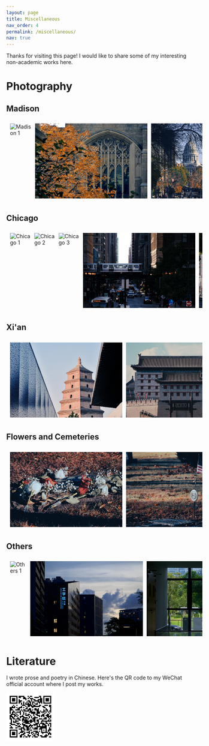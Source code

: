 ```yaml
---
layout: page
title: Miscellaneous
nav_order: 4
permalink: /miscellaneous/
nav: true
---
```


Thanks for visiting this page! I would like to share some of my interesting non-academic works here.

# Photography

## Madison

<div style="display: flex; overflow-x: scroll; width: 100%; padding: 10px; gap: 10px;">
    <img src="../assets/img/photography/Madison/DSC_4280.jpg" alt="Madison 1" style="height: 200px;"/>
    <img src="../assets/img/photography/Madison/DSC_5505.jpg" alt="Madison 6" style="height: 200px;"/>
    <img src="../assets/img/photography/Madison/DSC_5512.jpg" alt="Madison 7" style="height: 200px;"/>
    <img src="../assets/img/photography/Madison/DSC_4291.jpg" alt="Madison 2" style="height: 200px;"/>
    <img src="../assets/img/photography/Madison/DSC_4310.jpg" alt="Madison 3" style="height: 200px;"/>
    <img src="../assets/img/photography/Madison/DSC_4962.jpg" alt="Madison 4" style="height: 200px;"/>
    <img src="../assets/img/photography/Madison/DSC_5096.jpg" alt="Madison 5" style="height: 200px;"/>
</div>


## Chicago

<div style="display: flex; overflow-x: scroll; width: 100%; padding: 10px; gap: 10px;">
    <img src="../assets/img/photography/Chicago/Chicago_7.jpg" alt="Chicago 1" style="height: 200px;"/>
    <img src="../assets/img/photography/Chicago/Chicago_4.jpg" alt="Chicago 2" style="height: 200px;"/>
    <img src="../assets/img/photography/Chicago/Chicago_9.jpg" alt="Chicago 3" style="height: 200px;"/>
    <img src="../assets/img/photography/Chicago/Chicago_12.jpg" alt="Chicago 4" style="height: 200px;"/>
    <img src="../assets/img/photography/Chicago/Chicago_5.jpg" alt="Chicago 5" style="height: 200px;"/>
    <img src="../assets/img/photography/Chicago/Chicago_6.jpg" alt="Chicago 6" style="height: 200px;"/>
    <img src="../assets/img/photography/Chicago/Chicago_1.jpg" alt="Chicago 7" style="height: 200px;"/>
    <img src="../assets/img/photography/Chicago/Chicago_8.jpg" alt="Chicago 8" style="height: 200px;"/>
    <img src="../assets/img/photography/Chicago/Chicago_3.jpg" alt="Chicago 9" style="height: 200px;"/>
    <img src="../assets/img/photography/Chicago/Chicago_10.jpg" alt="Chicago 10" style="height: 200px;"/>
    <img src="../assets/img/photography/Chicago/Chicago_11.jpg" alt="Chicago 11" style="height: 200px;"/>
    <img src="../assets/img/photography/Chicago/Chicago_2.jpg" alt="Chicago 12" style="height: 200px;"/>
    <img src="../assets/img/photography/Chicago/Chicago_13.jpg" alt="Chicago 13" style="height: 200px;"/>
</div>

## Xi'an

<div style="display: flex; overflow-x: scroll; width: 100%; padding: 10px; gap: 10px;">
    <img src="../assets/img/photography/Xi'an/DSC_3957.jpg" alt="Xi'an 6" style="height: 200px;"/>
    <img src="../assets/img/photography/Xi'an/DSC_3775.jpg" alt="Xi'an 4" style="height: 200px;"/>
    <img src="../assets/img/photography/Xi'an/DSC_3432.jpg" alt="Xi'an 1" style="height: 200px;"/>
    <img src="../assets/img/photography/Xi'an/DSC_3565.jpg" alt="Xi'an 2" style="height: 200px;"/>
    <img src="../assets/img/photography/Xi'an/DSC_3763.jpg" alt="Xi'an 3" style="height: 200px;"/>
    <img src="../assets/img/photography/Xi'an/DSC_3947.jpg" alt="Xi'an 5" style="height: 200px;"/>
    <img src="../assets/img/photography/Xi'an/DSC_3981.jpg" alt="Xi'an 7" style="height: 200px;"/>
</div>

## Flowers and Cemeteries

<div style="display: flex; overflow-x: scroll; width: 100%; padding: 10px; gap: 10px;">
    <img src="../assets/img/photography/cemetery/20241102-DSC_5551.jpg" alt="Cemetery 4" style="height: 200px;"/>
    <img src="../assets/img/photography/cemetery/20241102-DSC_5529.jpg" alt="Cemetery 1" style="height: 200px;"/>
    <img src="../assets/img/photography/cemetery/20241102-DSC_5539.jpg" alt="Cemetery 2" style="height: 200px;"/>
    <img src="../assets/img/photography/cemetery/20241102-DSC_5547.jpg" alt="Cemetery 3" style="height: 200px;"/>
</div>

## Others

<div style="display: flex; overflow-x: scroll; width: 100%; padding: 10px; gap: 10px;">
    <img src="../assets/img/photography/Others/DSC_0793.jpeg" alt="Others 1" style="height: 200px;"/>
    <img src="../assets/img/photography/Others/DSC_1157.jpeg" alt="Others 2" style="height: 200px;"/>
    <img src="../assets/img/photography/Others/DSC_1279.jpeg" alt="Others 3" style="height: 200px;"/>
    <img src="../assets/img/photography/Others/DSC_2244.jpg" alt="Others 4" style="height: 200px;"/>
    <img src="../assets/img/photography/Others/DSC_2419.JPG" alt="Others 5" style="height: 200px;"/>
    <img src="../assets/img/photography/Others/DSC_3168.jpg" alt="Others 6" style="height: 200px;"/>
</div>

# Literature
I wrote prose and poetry in Chinese. Here's the QR code to my WeChat official account where I post my works.

![WeChat QR Code](../assets/img/qrcode.bmp)